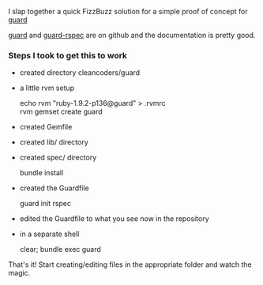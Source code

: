 
I slap together a quick FizzBuzz solution for a simple proof of concept for [guard](https://github.com/guard/guard)

[guard](https://github.com/guard/guard) and [guard-rspec](https://github.com/guard/guard-rspec) are on github and the documentation is pretty good.

### Steps I took to get this to work ###
- created directory cleancoders/guard
- a little rvm setup

  echo rvm "ruby-1.9.2-p136@guard" > .rvmrc  
  rvm gemset create guard

- created Gemfile
- created lib/ directory
- created spec/ directory

  bundle install  

- created the Guardfile

  guard init rspec

- edited the Guardfile to what you see now in the repository
- in a separate shell

  clear; bundle exec guard


That's it! Start creating/editing files in the appropriate folder and watch the magic.





